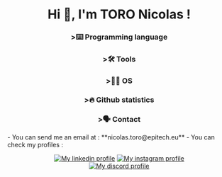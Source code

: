 <html>
<h1 align="center">Hi 👋, I'm TORO Nicolas !</h1>

<h3 align="center">>⌨️ Programming language</h3>

<h3 align="center">>🛠 Tools</h3>

<h3 align="center">>👨‍💻 OS</h3>

<h3 align="center">>🔥 Github statistics</h3>

<h3 align="center">>🗣 Contact</h3>
</html>
- You can send me an email at : **nicolas.toro@epitech.eu**    
- You can check my profiles :
<p align="center">
    <a href="https://discord.com/invite/nt_games"><img src="https://img.shields.io/badge/LinkedIn-0077B5?style=for-the-badge&logo=linkedin&logoColor=white" alt="My linkedin profile" title ="My linkedin profile"></a>
    <a href="https://discord.com/invite/nt_games"><img src="https://img.shields.io/badge/Instagram-E4405F?style=for-the-badge&logo=instagram&logoColor=white" alt="My instagram profile" title ="My instragram profile"></a>
    <br>
    <a href="https://discord.com/invite/nt_games"><img src="https://lanyard-profile-readme.vercel.app/api/375570065262903297" alt="My discord profile" title ="My discord profile"></a>
</p>
